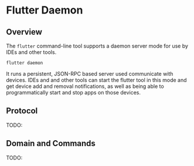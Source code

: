 # Flutter Daemon

## Overview

The `flutter` command-line tool supports a daemon server mode for use by IDEs and other tools.

```
flutter daemon
```

It runs a persistent, JSON-RPC based server used communicate with devices. IDEs and and other tools can start the flutter tool in this mode and get device add and removal notifications, as well as being able to programmatically start and stop apps on those devices.

## Protocol

TODO:

## Domain and Commands

TODO: